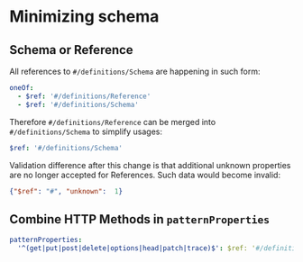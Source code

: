 # Minimizing schema

## Schema or Reference

All references to `#/definitions/Schema` are happening in such form:

```yaml
oneOf:
  - $ref: '#/definitions/Reference'
  - $ref: '#/definitions/Schema'
```

Therefore `#/definitions/Reference` can be merged into `#/definitions/Schema` to simplify usages:

```yaml
$ref: '#/definitions/Schema'
```

Validation difference after this change is that additional unknown properties are no longer accepted for References.
Such data would become invalid:

```json
{"$ref": "#", "unknown":  1}
```

## Combine HTTP Methods in `patternProperties`

```yaml
patternProperties:
  '^(get|put|post|delete|options|head|patch|trace)$': $ref: '#/definitions/Operation'
```
